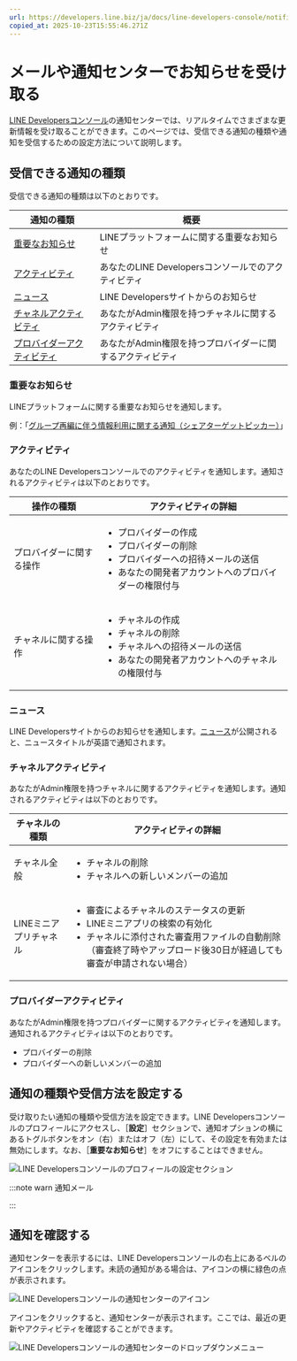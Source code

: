 ```yaml
---
url: https://developers.line.biz/ja/docs/line-developers-console/notification/
copied_at: 2025-10-23T15:55:46.271Z
---
```

# メールや通知センターでお知らせを受け取る

[LINE Developersコンソール](https://developers.line.biz/console/)の通知センターでは、リアルタイムでさまざまな更新情報を受け取ることができます。このページでは、受信できる通知の種類や通知を受信するための設定方法について説明します。

## 受信できる通知の種類

受信できる通知の種類は以下のとおりです。

| 通知の種類 | 概要 |
| --- | --- |
| [重要なお知らせ](#notification-important-announcements) | LINEプラットフォームに関する重要なお知らせ |
| [アクティビティ](#notification-activity) | あなたのLINE Developersコンソールでのアクティビティ |
| [ニュース](#notification-news) | LINE Developersサイトからのお知らせ |
| [チャネルアクティビティ](#notification-channel-activity) | あなたがAdmin権限を持つチャネルに関するアクティビティ |
| [プロバイダーアクティビティ](#notification-provider-activity) | あなたがAdmin権限を持つプロバイダーに関するアクティビティ |

### 重要なお知らせ

LINEプラットフォームに関する重要なお知らせを通知します。

例：「[グループ再編に伴う情報利用に関する通知（シェアターゲットピッカー）](https://developers.line.biz/ja/news/2023/09/21/notice-concerning-use-of-information-for-liff/)」

### アクティビティ

あなたのLINE Developersコンソールでのアクティビティを通知します。通知されるアクティビティは以下のとおりです。

| 操作の種類 | アクティビティの詳細 |
| --- | --- |
| プロバイダーに関する操作 | <ul><!--[--><li><!--[-->プロバイダーの作成<!--]--></li><li><!--[-->プロバイダーの削除<!--]--></li><li><!--[-->プロバイダーへの招待メールの送信<!--]--></li><li><!--[-->あなたの開発者アカウントへのプロバイダーの権限付与<!--]--></li><!--]--></ul> |
| チャネルに関する操作 | <ul><!--[--><li><!--[-->チャネルの作成<!--]--></li><li><!--[-->チャネルの削除<!--]--></li><li><!--[-->チャネルへの招待メールの送信<!--]--></li><li><!--[-->あなたの開発者アカウントへのチャネルの権限付与<!--]--></li><!--]--></ul> |

### ニュース

LINE Developersサイトからのお知らせを通知します。[ニュース](https://developers.line.biz/ja/news/)が公開されると、ニュースタイトルが英語で通知されます。

### チャネルアクティビティ

あなたがAdmin権限を持つチャネルに関するアクティビティを通知します。通知されるアクティビティは以下のとおりです。

| チャネルの種類 | アクティビティの詳細 |
| --- | --- |
| チャネル全般 | <ul><!--[--><li><!--[-->チャネルの削除<!--]--></li><li><!--[-->チャネルへの新しいメンバーの追加<!--]--></li><!--]--></ul> |
| LINEミニアプリチャネル | <ul><!--[--><li><!--[-->審査によるチャネルのステータスの更新<!--]--></li><li><!--[-->LINEミニアプリの検索の有効化<!--]--></li><li><!--[-->チャネルに添付された審査用ファイルの自動削除（審査終了時やアップロード後30日が経過しても審査が申請されない場合）<!--]--></li><!--]--></ul> |

### プロバイダーアクティビティ

あなたがAdmin権限を持つプロバイダーに関するアクティビティを通知します。通知されるアクティビティは以下のとおりです。

*   プロバイダーの削除
*   プロバイダーへの新しいメンバーの追加

## 通知の種類や受信方法を設定する

受け取りたい通知の種類や受信方法を設定できます。LINE Developersコンソールのプロフィールにアクセスし、［**設定**］セクションで、通知オプションの横にあるトグルボタンをオン（右）またはオフ（左）にして、その設定を有効または無効にします。なお、［**重要なお知らせ**］をオフにすることはできません。

![LINE Developersコンソールのプロフィールの設定セクション](https://developers.line.biz/media/line-developers-console/console-notification-center-settings-ja.png)

:::note warn
通知メール

:::

## 通知を確認する

通知センターを表示するには、LINE Developersコンソールの右上にあるベルのアイコンをクリックします。未読の通知がある場合は、アイコンの横に緑色の点が表示されます。

![LINE Developersコンソールの通知センターのアイコン](https://developers.line.biz/media/news/console-notification-center-icon.png)

アイコンをクリックすると、通知センターが表示されます。ここでは、最近の更新やアクティビティを確認することができます。

![LINE Developersコンソールの通知センターのドロップダウンメニュー](https://developers.line.biz/media/news/notification-center-drop-down-ja.png)